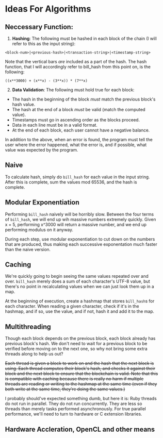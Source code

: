 # Ideas For Algorithms

## Neccessary Function:

1) **Hashing**: The following must be hashed in each block of the chain (I will refer to this as the input string):

`<block-num>|<previous-hash>|<transaction-string>|<timestamp-string>`

Note that the vertical bars *are* included as a part of the hash. The hash function, that I will accordingly refer to bill_hash from this point on, is the following:

`((x**3000) + (x**x) - (3**x)) * (7**x)`

2) **Data Validation**: The following must hold true for each block:

- The hash in the beginning of the block *must* match the previous block's hash value.
- The hash at the end of a block *must* be valid (match the computed value).
- Timestamps must go in ascending order as the blocks proceed.
- Data in each line must be in a valid format.
- At the end of each block, each user cannot have a negative balance.

In addition to the above, when an error is found, the program must tell the user where the error happened, what the error is, and if possible, what value was expected by the program.

## Naive

To calculate hash, simply do `bill_hash` for each value in the input string. After this is complete, sum the values mod 65536, and the hash is complete.

## Modular Exponentiation

Performing `bill_hash` naively will be horribly slow. Between the four terms of `bill_hash`, we will end up wih massive numbers extremely quickly. Given x = 5, performing x^3000 will return a massive number, and we end up performing modulus on it anyway.

During each step, use modular exponentiation to cut down on the numbers that are produced, thus making each successive exponentation much faster than the naive version.

## Caching

We're quickly going to begin seeing the same values repeated over and over. `bill_hash` merely does a sum of each character's UTF-8 value, but there's no point in recalculating values when we can just look them up in a map.

At the beginning of execution, create a hashmap that stores `bill_hash`s for each character. When reading a given character, check if it's in the hashmap, and if so, use the value, and if not, hash it and add it to the map.

## Multithreading

Though each block depends on the previous block, each block already has previous block's hash. We don't need to wait for a previous block to be verified before moving on to the next one, so why not bring some extra threads along to help us out?

~~Each thread is given a block to work on and the hash that the next block is using. Each thread computes their block's hash, and checks it against their block and the next block to ensure that the blockchain is valid. Note that this is compatible with caching because there is really no harm if multiple threads are reading or writing to the hashmap at the same time (even if they both write at the same time, they're doing the same values.)~~

I probably should've expected something dumb, but here it is: Ruby threads do not run in parallel. They do not run concurrently. They are less so threads than merely tasks performed asynchronously. For true parallel performance, we'll need to turn to hardware or C extension libraries.

## Hardware Accleration, OpenCL and other means
